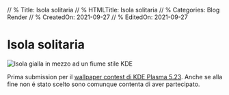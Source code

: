 // % Title: Isola solitaria
// % HTMLTitle: Isola solitaria
// % Categories: Blog Render
// % CreatedOn: 2021-09-27
// % EditedOn: 2021-09-27

# Isola solitaria

![Isola gialla in mezzo ad un fiume stile KDE]([staticoso:Site:RelativeRoot]Assets/Render/Lonely_Island.png)

Prima submission per il [wallpaper contest di KDE Plasma 5.23](https://forum.kde.org/viewforum.php?f=333). Anche se alla fine non é stato scelto sono comunque contenta di aver partecipato.

